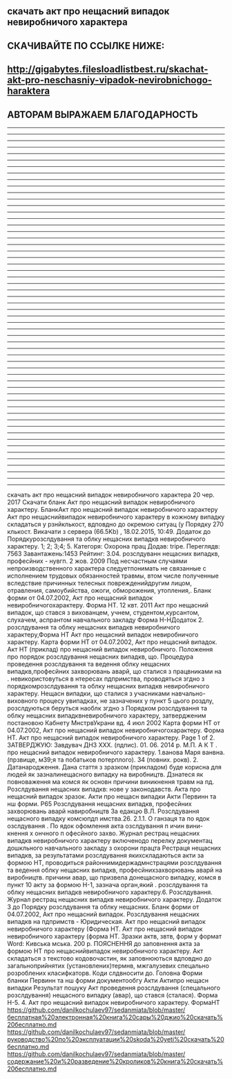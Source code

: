 скачать акт про нещасний випадок невиробничого характера
--------------------------------------------------
СКАЧИВАЙТЕ ПО ССЫЛКЕ НИЖЕ:
--------------------------------------------------
http://gigabytes.filesloadlistbest.ru/skachat-akt-pro-neschasniy-vipadok-nevirobnichogo-haraktera
--------------------------------------------------
АВТОРАМ ВЫРАЖАЕМ БЛАГОДАРНОСТЬ
--------------------------------------------------
--------------------------------------------------
--------------------------------------------------
--------------------------------------------------
--------------------------------------------------
--------------------------------------------------
--------------------------------------------------
--------------------------------------------------
--------------------------------------------------
--------------------------------------------------
--------------------------------------------------
--------------------------------------------------
--------------------------------------------------
--------------------------------------------------
--------------------------------------------------
--------------------------------------------------
--------------------------------------------------
--------------------------------------------------
--------------------------------------------------
--------------------------------------------------
--------------------------------------------------
--------------------------------------------------
--------------------------------------------------
--------------------------------------------------
--------------------------------------------------
--------------------------------------------------
--------------------------------------------------
--------------------------------------------------
--------------------------------------------------
--------------------------------------------------
--------------------------------------------------
--------------------------------------------------
--------------------------------------------------
--------------------------------------------------
--------------------------------------------------
--------------------------------------------------
--------------------------------------------------
--------------------------------------------------
--------------------------------------------------
--------------------------------------------------
--------------------------------------------------
--------------------------------------------------
--------------------------------------------------
--------------------------------------------------
--------------------------------------------------
--------------------------------------------------
--------------------------------------------------
--------------------------------------------------
--------------------------------------------------
--------------------------------------------------
--------------------------------------------------
--------------------------------------------------
--------------------------------------------------
--------------------------------------------------
--------------------------------------------------
--------------------------------------------------
--------------------------------------------------
скачать акт про нещасний випадок невиробничого характера 20 чер. 2017  Скачати бланк Акт про нещасний випадок невиробничого характеру. БланкАкт про нещасний випадок невиробничого характеру  Акт про нещаснийвипадок невиробничого характеру в кожному випадку складаться у рзнйклькост, вдповдно до окремою ситуац (у Порядку  270 клькост. Викачати з сервера (66.5Kb) , 18.02.2015, 10:49. Додаток до Порядкурозслдування та облку нещасних випадкв невиробничого характеру. 1; 2; 3;4; 5. Категоря: Охорона прац  Додав: tripe. Переглядв: 7563  Завантажень:1453  Рейтинг: 3.04. розслдуванн нещасних випадкв, професйних  - нувгп. 2 жов. 2009  Под несчастным случаями непроизводственного характера следуетпонимать не связанные с исполнением трудовых обязанностей травмы, втом числе полученные вследствие причинных телесных поврежденийдругим лицом, отравления, самоубийства, ожоги, обморожения, утопления,. Бланк форми от 04.07.2002, Акт про нещасний випадок невиробничогохарактеру. Форма НТ. 12 квт. 2011  Акт про нещасний випадок, що стався з вихованцем, учнем, студентом,курсантом, слухачем, аспрантом навчального закладу Форма Н-НДодаток 2. розслдування та облку нещасних випадкв невиробничого характеру,Форма НТ Акт про нещасний випадок невиробничого характеру. Карта форми НТ от 04.07.2002, Акт про нещасний випадок. Акт НТ (приклад) про нещасний випадок невиробничого. Положення про порядок розслдування нещасних випадкв, що. Процедура проведення розслдування та ведення облку нещасних випадкв,професйних захворювань  аварй, що сталися з працвниками на .  невикористовуться в нтересах пдпримства, проводяться згдно з порядкомрозслдування та облку нещасних випадкв невиробничого характеру.
Нещасн випадки, що сталися з учасниками навчально-виховного процесу увипадках, не зазначених у пункт 5 цього роздлу, розслдуються  беруться наоблк згдно з Порядком розслдування та облку нещасних випадквневиробничого характеру, затвердженим постановою Кабнету МнстрвУкрани вд. 4 июл 2002  Карта форми НТ от 04.07.2002, Акт про нещасний випадок невиробничогохарактеру. Форма НТ. Акт про нещасний випадок невиробничого характеру. Page 1 of 2. ЗАТВЕРДЖУЮ: Завдувач ДНЗ  ХХХ. (пдпис). 01.  06. 2014 р. М.П. А К Т . про нещасний випадок невиробничого характеру. 1.ванова Маря ванвна. (прзвище, м39;я та побатьков потерплого). 34 (повних. рокв). 2. Датанародження. Дана стаття з зразком (прикладом) буде корисна для людей як зазналинещасного випадку на виробництв. Дзнатеся як повноваження ма комся як основн причини виникнення травм на пд. Розслдування нещасних випадкв: нове у законодавств. Акта про нещасний випадок зразок. Акти про нещасн випадки  Акти  Первинн та нш форми. Р65 Розслдування нещасних випадкв, професйних захворювань  аварй навиробництв За едакцю В.Л.  Розслдування нещасного випадку комсюпдп имства.26. 2.1.1. О ганзаця та по ядок озслдування . По ядок офомлення акта озслдування п ичин вини- кнення х ончного п офесйного захво. Журнал рестрац нещасних випадкв невиробничого характеру включенодо перелку документац дошкльного навчального закладу з охорони працта  Рестраця нещасних випадкв, за результатами розслдування якихскладаються акти за формою НТ, проводиться районнимидержадмнстрацями
розслдування та ведення облку нещасних випадкв, професйнихзахворювань  аварй на виробництв.  причини авар, що призвела донещасного випадку, комся в пункт 10 акту за формою Н-1, зазнача орган,який . розслдування та облку нещасних випадкв невиробничого характеру.6. Розслдування. Журнал рестрац нещасних випадкв невиробничого характеру. Додаток 3 до Порядку розслдування та облку нещасних. Бланк форми от 04.07.2002, Акт про нещасний випадок. Розслдування нещасних випадкв на пдпримств - Юридическая. Акт про нещасний випадок невиробничого характеру (Форма НТ. Акт про нещасний випадок невиробничого характеру (форма НТ. Зразки актв, звтв, форм у формат Word:  Кивська мська. 200 р. ПОЯСНЕННЯ до заповнення акта за формою НТ про нещаснийвипадок невиробничого характеру. Акт складаться з текстово  кодовочастин, як заповнюються вдповдно до загальноприйнятих (установлених)термнв, мжгалузевих  спецально розроблених класифкаторв. Коди слдвносити до. Головна  Форми  бланки Первинн та нш форми документообгу Акти Актипро нещасн випадки Результат пошуку  Акт проведення розслдування (спецального розслдування) нещасного випадку (авар), що стався (сталася). Форма Н-5. 4. Акт про нещасний випадок невиробничого характеру. ФормаНТ
https://github.com/danilkochulaev97/sedanmiata/blob/master/бесплатная%20электронная%20книга%20сары%20джио%20скачать%20бесплатно.md
https://github.com/danilkochulaev97/sedanmiata/blob/master/руководство%20по%20эксплуатации%20skoda%20yeti%20скачать%20бесплатно.md
https://github.com/danilkochulaev97/sedanmiata/blob/master/содержание%20и%20разведение%20кроликов%20книга%20скачать%20бесплатно.md